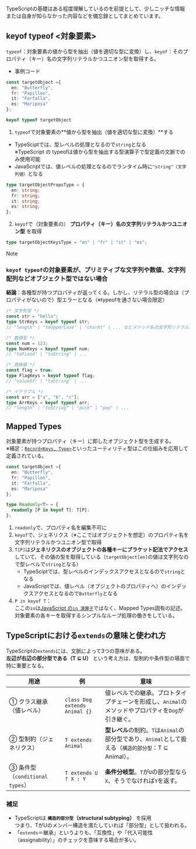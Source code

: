 TypeScriptの基礎はある程度理解しているのを前提として、少しニッチな情報または自身が知らなかった内容などを備忘録としてまとめています。

## keyof typeof <対象要素>
`typeof`：対象要素の値から型を抽出（値を適切な型に変換）し、`keyof`：そのプロパティ（キー）名の文字列リテラルかつユニオン型を取得する。

- 事例コード
```ts
const targetObject ={
  en: "Butterfly",
  fr: "Papillon",
  it: "Farfalla",
  es: "Mariposa"
};

keyof typeof targetObject
```

1. `typeof`で対象要素の**値から型を抽出（値を適切な型に変換）**する
- TypeSciptでは、型レベルの処理となるので`string`となる<br>
※TypeScript の typeofは値から型を抽出する型演算子で型定義の文脈でのみ使用可能
- JavaScriptでは、値レベルの処理となるのでランタイム時に`"string"（文字列値）`となる

```ts
type targetObjectPropsType = {
  en: string;
  fr: string;
  it: string;
  es: string;
};
```

2. `keyof`で（対象要素の） **プロパティ（キー）名の文字列リテラルかつユニオン型** を取得
```ts
type targetObjectKeysType = "en" | "fr" | "it" | "es";
```

> [!NOTE]
> ### `keyof typeof`の対象要素が、プリミティブな文字列や数値、文字列配列などオブジェクト型ではない場合
> **結論**：各種型が持つプロパティが返ってくる。しかし、リテラル型の場合は（プロパティがないので）型エラーとなる（※typeofを通さない場合限定）
```ts
/* 文字列型 */
const str = "hello";
type StrKeys = keyof typeof str;
// "length" | "toUpperCase" | "charAt" | ... などメソッド名の文字列リテラルかつユニオン型となる

/* 数値型 */
const num = 123;
type NumKeys = keyof typeof num;
// "toFixed" | "toString" | ...

/* 真偽値 */
const flag = true;
type FlagKeys = keyof typeof flag;
// "valueOf" | "toString" | ...

/* イテラブル */
const arr = ["a", "b", "c"];
type ArrKeys = keyof typeof arr;
// "length" | "toString" | "push" | "pop" | ...
```

## Mapped Types
対象要素が持つプロパティ（キー）に即したオブジェクト型を生成する。<br>
※補足：[`Record<Keys, Type>`](https://typescriptbook.jp/reference/type-reuse/utility-types/record)といったユーティリティ型はこの仕組みを応用して定義されている。

```ts
const targetObject ={
  en: "Butterfly",
  fr: "Papillon",
  it: "Farfalla",
  es: "Mariposa"
};

type Readonly<T> = {
  readonly [P in keyof T]: T[P];
};
```

1. `readonly`で、プロパティ名を編集不可に
2. `keyof`で、ジェネリクス（※ここではオブジェクトを想定）のプロパティ名を文字列リテラルかつユニオン型で取得
3. `T[P]`は**ジェネリクスのオブジェクトの各種キーにブラケット記法でアクセス**していて、その値の型を取得している（`targetObject[en]`の値は文字列なので型レベルで`string`となる）
    - TypeSciptでは、型レベルのインデックスアクセスとなるので`string`となる
    - JavaScriptでは、値レベル（オブジェクトのプロパティへ）のインデックスアクセスとなるので`Butterfly`となる
4. `P in keyof T`：<br>
ここの`in`は[JavaScript の`in 演算子`](https://developer.mozilla.org/ja/docs/Web/JavaScript/Reference/Operators/in)ではなく、Mapped Types固有の記述。対象要素の各キーを取得するシンプルなループ処理の働きをしている。

## TypeScriptにおける`extends`の意味と使われ方
TypeScriptの`extends`には、文脈によって3つの意味がある。<br>
**左辺が右辺の部分型である（T ⊆ U）** という考え方は、型制約や条件型の場面で特に重要となる。

| 用途                       | 例                             | 意味                                                                 |
| ------------------------ | ----------------------------- | ------------------------------------------------------------------ |
| ① クラス継承（値レベル）            | `class Dog extends Animal {}` | 値レベルでの継承。プロトタイプチェーンを形成し、`Animal`のメソッドやプロパティを`Dog`が引き継ぐ。            |
| ② 型制約（ジェネリクス）            | `T extends Animal`            | **型レベル**の制約。`T`は`Animal`の部分型であり、`Animal`として扱える（`構造的部分型`：T ⊆ Animal）。 |
| ③ 条件型（`conditional types`） | `T extends U ? X : Y`         | **条件分岐型**。`T`が`U`の部分型なら`X`、そうでなければ`Y`を返す。                          |

### 補足
- TypeScriptは **`構造的部分型`（structural subtyping）** を採用<br>
つまり、TがUのメンバー構造を満たしていれば「部分型」として扱われる。
- 「`extends`＝継承」というよりも、「互換性」や「代入可能性（assignability）」のチェックを意味する場合が多い。